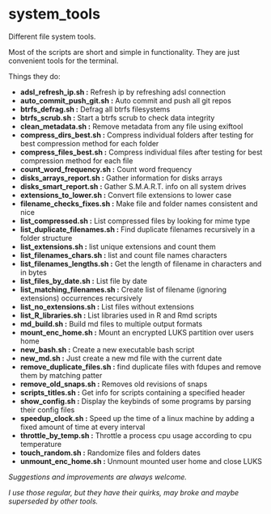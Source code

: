 
# system_tools

Different file system tools.

Most of the scripts are short and simple in functionality.
They are just convenient tools for the terminal.

Things they do:


- **adsl_refresh_ip.sh          :**   Refresh ip by refreshing adsl connection 
- **auto_commit_push_git.sh     :**   Auto commit and push all git repos
- **btrfs_defrag.sh             :**   Defrag all btrfs filesystems
- **btrfs_scrub.sh              :**   Start a btrfs scrub to check data integrity
- **clean_metadata.sh           :**   Remove metadata from any file using exiftool
- **compress_dirs_best.sh       :**   Compress individual folders after testing for best compression method for each folder
- **compress_files_best.sh      :**   Compress individual files after testing for best compression method for each file
- **count_word_frequency.sh     :**   Count word frequency
- **disks_arrays_report.sh      :**   Gather information for disks arrays
- **disks_smart_report.sh       :**   Gather S.M.A.R.T. info on all system drives
- **extensions_to_lower.sh      :**   Convert file extensions to lower case
- **filename_checks_fixes.sh    :**   Make file and folder names consistent and nice
- **list_compressed.sh          :**   List compressed files by looking for mime type
- **list_duplicate_filenames.sh :**   Find duplicate filenames recursively in a folder structure
- **list_extensions.sh          :**   list unique extensions and count them
- **list_filenames_chars.sh     :**   list and count file names characters
- **list_filenames_lengths.sh   :**   Get the length of filename in characters and in bytes
- **list_files_by_date.sh       :**   List file by date 
- **list_matching_filenames.sh  :**   Create list of filename (ignoring extensions) occurrences recursively
- **list_no_extensions.sh       :**   List files without extensions
- **list_R_libraries.sh         :**   List libraries used in R and Rmd scripts
- **md_build.sh                 :**   Build md files to multiple output formats
- **mount_enc_home.sh           :**   Mount an encrypted LUKS partition over users home
- **new_bash.sh                 :**   Create a new executable bash script
- **new_md.sh                   :**   Just create a new md file with the current date
- **remove_duplicate_files.sh   :**   find duplicate files with fdupes and remove them by matching patter
- **remove_old_snaps.sh         :**   Removes old revisions of snaps
- **scripts_titles.sh           :**   Get info for scripts containing a specified header
- **show_config.sh              :**   Display the keybinds of some programs by parsing their config files
- **speedup_clock.sh            :**   Speed up the time of a linux machine by adding a fixed amount of time at every interval
- **throttle_by_temp.sh         :**   Throttle a process cpu usage according to cpu temperature
- **touch_random.sh             :**   Randomize files and folders dates
- **unmount_enc_home.sh         :**   Unmount mounted user home and close LUKS


*Suggestions and improvements are always welcome.*

*I use those regular, but they have their quirks, may broke and maybe superseded by other tools.*
